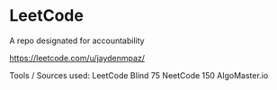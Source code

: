 # LeetCode
A repo designated for accountability

https://leetcode.com/u/jaydenmpaz/

Tools / Sources used:
LeetCode Blind 75
NeetCode 150
AlgoMaster.io
